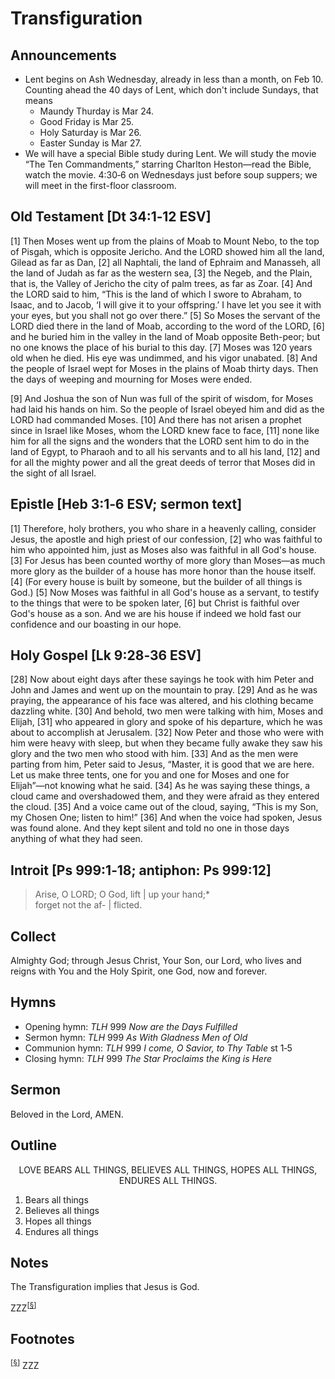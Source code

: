 <head>
<meta charset="utf-8">
<style>
</style>
<title>sermon</title>
</head>

# Transfiguration

## Announcements

* Lent begins on Ash Wednesday, already in less than a month, on Feb 10. Counting ahead the 40 days of Lent, which don't include Sundays, that means
    * Maundy Thurday is Mar 24.
    * Good Friday is Mar 25.
    * Holy Saturday is Mar 26.
    * Easter Sunday is Mar 27.
* We will have a special Bible study during Lent. We will study the movie “The Ten Commandments,” starring Charlton Heston—read the Bible, watch the movie. 4:30‑6 on Wednesdays just before soup suppers; we will meet in the first-floor classroom.

## Old Testament [Dt 34:1‑12 ESV]

[1] Then Moses went up from the plains of Moab to Mount Nebo, to the top of Pisgah, which is opposite Jericho. And the LORD showed him all the land, Gilead as far as Dan, [2] all Naphtali, the land of Ephraim and Manasseh, all the land of Judah as far as the western sea, [3] the Negeb, and the Plain, that is, the Valley of Jericho the city of palm trees, as far as Zoar. [4] And the LORD said to him, “This is the land of which I swore to Abraham, to Isaac, and to Jacob, ‘I will give it to your offspring.’ I have let you see it with your eyes, but you shall not go over there.” [5] So Moses the servant of the LORD died there in the land of Moab, according to the word of the LORD, [6] and he buried him in the valley in the land of Moab opposite Beth-peor; but no one knows the place of his burial to this day. [7] Moses was 120 years old when he died. His eye was undimmed, and his vigor unabated. [8] And the people of Israel wept for Moses in the plains of Moab thirty days. Then the days of weeping and mourning for Moses were ended.

[9] And Joshua the son of Nun was full of the spirit of wisdom, for Moses had laid his hands on him. So the people of Israel obeyed him and did as the LORD had commanded Moses. [10] And there has not arisen a prophet since in Israel like Moses, whom the LORD knew face to face, [11] none like him for all the signs and the wonders that the LORD sent him to do in the land of Egypt, to Pharaoh and to all his servants and to all his land, [12] and for all the mighty power and all the great deeds of terror that Moses did in the sight of all Israel.

## Epistle [Heb 3:1‑6 ESV; sermon text]

[1] Therefore, holy brothers, you who share in a heavenly calling, consider Jesus, the apostle and high priest of our confession, [2] who was faithful to him who appointed him, just as Moses also was faithful in all God's house. [3] For Jesus has been counted worthy of more glory than Moses—as much more glory as the builder of a house has more honor than the house itself. [4] (For every house is built by someone, but the builder of all things is God.) [5] Now Moses was faithful in all God's house as a servant, to testify to the things that were to be spoken later, [6] but Christ is faithful over God's house as a son. And we are his house if indeed we hold fast our confidence and our boasting in our hope.

## Holy Gospel [Lk 9:28‑36 ESV]

[28] Now about eight days after these sayings he took with him Peter and John and James and went up on the mountain to pray. [29] And as he was praying, the appearance of his face was altered, and his clothing became dazzling white. [30] And behold, two men were talking with him, Moses and Elijah, [31] who appeared in glory and spoke of his departure, which he was about to accomplish at Jerusalem. [32] Now Peter and those who were with him were heavy with sleep, but when they became fully awake they saw his glory and the two men who stood with him. [33] And as the men were parting from him, Peter said to Jesus, “Master, it is good that we are here. Let us make three tents, one for you and one for Moses and one for Elijah”—not knowing what he said. [34] As he was saying these things, a cloud came and overshadowed them, and they were afraid as they entered the cloud. [35] And a voice came out of the cloud, saying, “This is my Son, my Chosen One; listen to him!” [36] And when the voice had spoken, Jesus was found alone. And they kept silent and told no one in those days anything of what they had seen.

## Introit [Ps 999:1‑18; antiphon: Ps 999:12]

> Arise, O LORD; O God, lift | up your hand;&#42;  
> forget not the af- | flicted.  

## Collect

Almighty God; through Jesus Christ, Your Son, our Lord, who lives and reigns with You and the Holy Spirit, one God, now and forever.

## Hymns

* Opening hymn: _TLH_ 999 _Now are the Days Fulfilled_
* Sermon hymn: _TLH_ 999 _As With Gladness Men of Old_
* Communion hymn: _TLH_ 999 _I come, O Savior, to Thy Table_ st 1‑5
* Closing hymn: _TLH_ 999 _The Star Proclaims the King is Here_

## Sermon

Beloved in the Lord, AMEN.

## Outline

<center>LOVE BEARS ALL THINGS, BELIEVES ALL THINGS, HOPES ALL THINGS, ENDURES ALL THINGS.</center>

1. Bears all things
1. Believes all things
1. Hopes all things
1. Endures all things
    
## Notes

The Transfiguration implies that Jesus is God.

ZZZ<sup>[<a name="id0002" href="#ftn.id0002">§</a>]</sup>

## Footnotes

<sup>[<a name="ftn.id0002" href="#id0002">§</a>]</sup>
ZZZ
